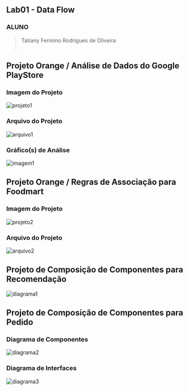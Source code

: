 ## Lab01 - Data Flow

### ALUNO
   >Tatiany Fermino Rodrigues de Oliveira
<br><br>

## Projeto Orange / Análise de Dados do Google PlayStore
### Imagem do Projeto
  ![projeto1](orange/projeto1)
<br>	
### Arquivo do Projeto
  ![arquivo1](orange/arquivo1)
<br>
### Gráfico(s) de Análise
  ![imagem1](imagens/imagem1)
<br>
## Projeto Orange / Regras de Associação para Foodmart
### Imagem do Projeto
  ![projeto2](orange/projeto2)
<br>
### Arquivo do Projeto
  ![arquivo2](arquivos/arquivo2)
<br>
## Projeto de Composição de Componentes para Recomendação
  ![diagrama1](imagens/diagrama1)
<br>  
## Projeto de Composição de Componentes para Pedido
### Diagrama de Componentes
  ![diagrama2](imagens/diagrama2)
<br>
### Diagrama de Interfaces
  ![diagrama3](imagens/diagrama3)
